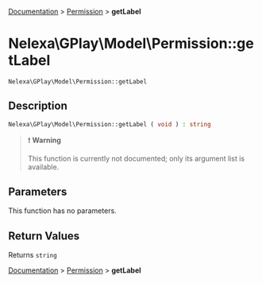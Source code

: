 [Documentation](../../README.md) > [Permission](README.md) > **getLabel**

# Nelexa\GPlay\Model\Permission::getLabel
`Nelexa\GPlay\Model\Permission::getLabel`

## Description
```php
Nelexa\GPlay\Model\Permission::getLabel ( void ) : string
```

> :heavy_exclamation_mark: **Warning**
>
> This function is currently not documented; only its argument list is available. 


## Parameters
This function has no parameters.

## Return Values
Returns `string`

[Documentation](../../README.md) > [Permission](README.md) > **getLabel**
